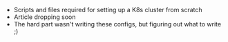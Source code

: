 - Scripts and files required for setting up a K8s cluster from scratch
- Article dropping soon
- The hard part wasn't writing these configs, but figuring out what to write ;)
